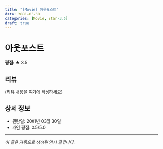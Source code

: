 ```yaml
---
title: "[Movie] 아웃포스트"
date: 2001-03-30
categories: [Movie, Star-3.5]
draft: true
---
```


# 아웃포스트

**평점:** ★ 3.5

## 리뷰

(리뷰 내용을 여기에 작성하세요)

## 상세 정보

- 관람일: 2001년 03월 30일
- 개인 평점: 3.5/5.0

---

*이 글은 자동으로 생성된 임시 글입니다.*
